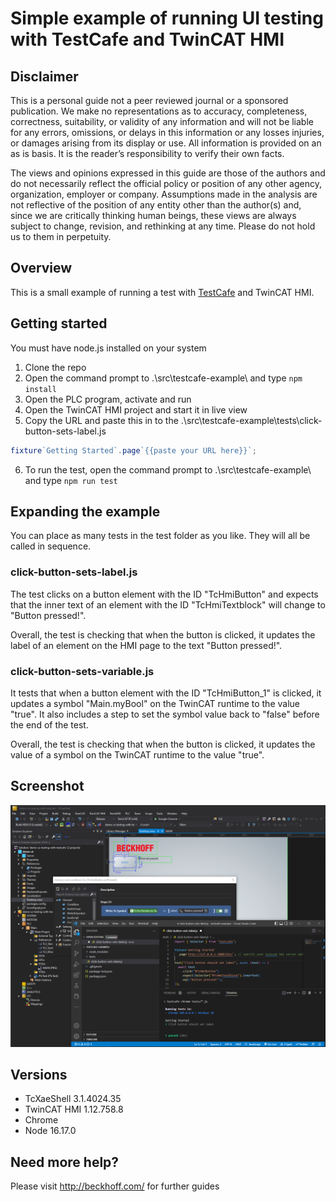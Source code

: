# Simple example of running UI testing with TestCafe and TwinCAT HMI

## Disclaimer

This is a personal guide not a peer reviewed journal or a sponsored publication. We make
no representations as to accuracy, completeness, correctness, suitability, or validity of any
information and will not be liable for any errors, omissions, or delays in this information or any
losses injuries, or damages arising from its display or use. All information is provided on an as
is basis. It is the reader’s responsibility to verify their own facts.

The views and opinions expressed in this guide are those of the authors and do not
necessarily reflect the official policy or position of any other agency, organization, employer or
company. Assumptions made in the analysis are not reflective of the position of any entity
other than the author(s) and, since we are critically thinking human beings, these views are
always subject to change, revision, and rethinking at any time. Please do not hold us to them
in perpetuity.

## Overview

This is a small example of running a test with [TestCafe](https://testcafe.io/) and TwinCAT HMI.

## Getting started

You must have node.js installed on your system

1. Clone the repo
2. Open the command prompt to .\src\testcafe-example\ and type `npm install`
3. Open the PLC program, activate and run
4. Open the TwinCAT HMI project and start it in live view
5. Copy the URL and paste this in to the .\src\testcafe-example\tests\click-button-sets-label.js

```js
fixture`Getting Started`.page`{{paste your URL here}}`;
```

6. To run the test, open the command prompt to .\src\testcafe-example\ and type `npm run test`

## Expanding the example

You can place as many tests in the test folder as you like. They will all be called in sequence.

### click-button-sets-label.js

The test clicks on a button element with the ID "TcHmiButton" and expects that the inner text of an element with the ID "TcHmiTextblock" will change to "Button pressed!".

Overall, the test is checking that when the button is clicked, it updates the label of an element on the HMI page to the text "Button pressed!".

### click-button-sets-variable.js

It tests that when a button element with the ID "TcHmiButton_1" is clicked, it updates a symbol "Main.myBool" on the TwinCAT runtime to the value "true".
It also includes a step to set the symbol value back to "false" before the end of the test.

Overall, the test is checking that when the button is clicked, it updates the value of a symbol on the TwinCAT runtime to the value "true".

## Screenshot

![image](./docs/images/Screenshot.png)

## Versions

- TcXaeShell 3.1.4024.35
- TwinCAT HMI 1.12.758.8
- Chrome
- Node 16.17.0

## Need more help?

Please visit http://beckhoff.com/ for further guides
